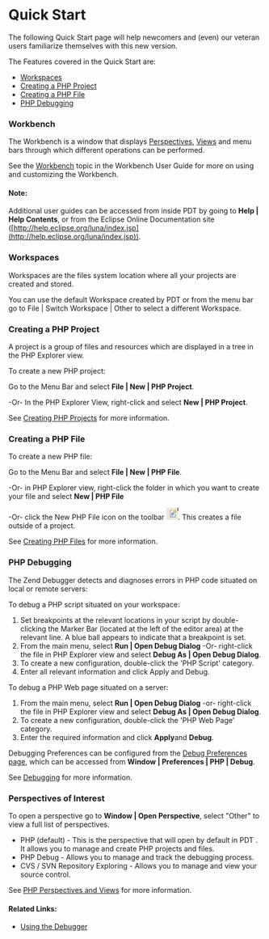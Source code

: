 # Quick Start

<!--context:quick_start-->

The following Quick Start page will help newcomers and (even) our veteran users familiarize themselves with this new version.

The Features covered in the Quick Start are:

 * [Workspaces](#workbench)
 * [Creating a PHP Project](#creating-php-project)
 * [Creating a PHP File](#creating-a-php-file)
 * [PHP Debugging](#php-debugging)

### Workbench

The Workbench is a window that displays [Perspectives](PLUGINS_ROOT/org.eclipse.platform.doc.user/concepts/concepts-4.htm), [Views](PLUGINS_ROOT/org.eclipse.platform.doc.user/concepts/concepts-5.htm?cp=0_2_4) and menu bars through which different operations can be performed.

See the [Workbench](PLUGINS_ROOT/org.eclipse.platform.doc.user/gettingStarted/qs-02a.htm) topic in the Workbench User Guide for more on using and customizing the Workbench.

<!--note-start-->

#### Note:

Additional user guides can be accessed from inside PDT by going to **Help | Help Contents**, or from the Eclipse Online Documentation site ([http://help.eclipse.org/luna/index.jsp](http://help.eclipse.org/luna/index.jsp)).

<!--note-end-->

### Workspaces

Workspaces are the files system location where all your projects are created and stored.

You can use the default Workspace created by PDT or from the menu bar go to File | Switch Workspace | Other to select a different Workspace.

### Creating a PHP Project

A project is a group of files and resources which are displayed in a tree in the PHP Explorer view.

<!--ref-start-->

To create a new PHP project:

Go to the Menu Bar and select **File | New | PHP Project**.

-Or- In the PHP Explorer View, right-click and select **New | PHP Project**.

<!--ref-end-->

See [Creating PHP Projects](../024-tasks/008-creating_php_projects.md) for more information.

### Creating a PHP File

<!--ref-start-->

To create a new PHP file:

Go to the Menu Bar and select **File | New | PHP File**.

-Or- in PHP Explorer view, right-click the folder in which you want to create your file and select **New | PHP File**

-Or- click the New PHP File icon on the toolbar ![new_php_file.png](images/new_php_file.png "new_php_file.png"). This creates a file outside of a project.

<!--ref-end-->

See [Creating PHP Files](../024-tasks/016-file_creation/000-index.md) for more information.

### PHP Debugging

The Zend Debugger detects and diagnoses errors in PHP code situated on local or remote servers:

<!--ref-start-->

To debug a PHP script situated on your workspace:

 1. Set breakpoints at the relevant locations in your script by double-clicking the Marker Bar (located at the left of the editor area) at the relevant line. A blue ball appears to indicate that a breakpoint is set.
 2. From the main menu, select **Run | Open Debug Dialog**  -Or- right-click the file in PHP Explorer view and select **Debug As | Open Debug Dialog**.
 3. To create a new configuration, double-click the 'PHP Script' category.
 4. Enter all relevant information and click Apply and Debug.

<!--ref-end-->

<!--ref-start-->

To debug a PHP Web page situated on a server:

 1. From the main menu, select **Run | Open Debug Dialog** -or- right-click the file in PHP Explorer view and select **Debug As | Open Debug Dialog**.
 2. To create a new configuration, double-click the 'PHP Web Page' category.
 3. Enter the required information and click **Apply**and **Debug**.

<!--ref-end-->

Debugging Preferences can be configured from the [Debug Preferences page](../032-reference/032-preferences/032-debug/000-index.md), which can be accessed from **Window | Preferences | PHP | Debug**.

See [Debugging](../016-concepts/128-debugging_concept.md) for more information.

### Perspectives of Interest

To open a perspective go to **Window | Open Perspective**, select "Other" to view a full list of perspectives.

 * PHP (default) - This is the perspective that will open by default in PDT . It allows you to manage and create PHP projects and files.
 * PHP Debug - Allows you to manage and track the debugging process.
 * CVS / SVN Repository Exploring - Allows you to manage and view your source control.

See [PHP Perspectives and Views](../032-reference/008-php_perspectives_and_views/000-index.md) for more information.

<!--links-start-->

#### Related Links:

 * [Using the Debugger](../024-tasks/152-debugging/000-index.md)

<!--links-end-->
